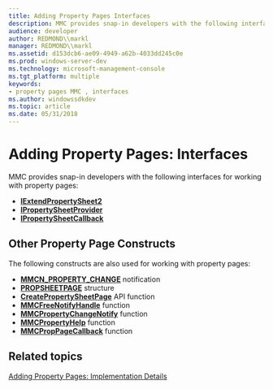 ```yaml
---
title: Adding Property Pages Interfaces
description: MMC provides snap-in developers with the following interfaces for working with property pages
audience: developer
author: REDMOND\\markl
manager: REDMOND\\markl
ms.assetid: d153dcb6-ae09-4949-a62b-4033dd245c0e
ms.prod: windows-server-dev
ms.technology: microsoft-management-console
ms.tgt_platform: multiple
keywords:
- property pages MMC , interfaces
ms.author: windowssdkdev
ms.topic: article
ms.date: 05/31/2018
---
```


# Adding Property Pages: Interfaces

MMC provides snap-in developers with the following interfaces for working with property pages:

-   [**IExtendPropertySheet2**](/windows/desktop/api/Mmc/nn-mmc-iextendpropertysheet2)
-   [**IPropertySheetProvider**](/windows/desktop/api/Mmc/nn-mmc-ipropertysheetprovider)
-   [**IPropertySheetCallback**](/windows/desktop/api/Mmc/nn-mmc-ipropertysheetcallback)

## Other Property Page Constructs

The following constructs are also used for working with property pages:

-   [**MMCN\_PROPERTY\_CHANGE**](mmcn-property-change.md) notification
-   [**PROPSHEETPAGE**](/windows/desktop/api/Prsht/nc-prsht-lpfnaddpropsheetpage) structure
-   [**CreatePropertySheetPage**](https://www.bing.com/search?q=**CreatePropertySheetPage**) API function
-   [**MMCFreeNotifyHandle**](/windows/desktop/api/Mmc/nf-mmc-mmcfreenotifyhandle) function
-   [**MMCPropertyChangeNotify**](/windows/desktop/api/Mmc/nf-mmc-mmcpropertychangenotify) function
-   [**MMCPropertyHelp**](/windows/desktop/api/Mmc/nf-mmc-mmcpropertyhelp) function
-   [**MMCPropPageCallback**](/windows/desktop/api/Mmc/nf-mmc-mmcproppagecallback) function

## Related topics

<dl> <dt>

[Adding Property Pages: Implementation Details](adding-property-pages-implementation-details.md)
</dt> </dl>

 

 




